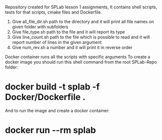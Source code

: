 Repository created for SPLab lesson 1 assignments,
It contains shell scripts, tests for that scripts, cmake files and Dockerfile.
1. Give all_file_dir.sh path to the directory and it will print all file names on given folder with subfolders
2. Give file_type.sh path to the file and it will report its type
3. Give line_count.sh path to the file which is possible to read and it will report number of lines in the given argument
4. Give num_rev.sh a number and it will print it in reverse order

Docker container runs all the scripts with specific arguments
To create a docker image you should run this shell command from the root SPLab-Repo folder:
# docker build -t splab -f Docker/Dockerfile .
And to run the image and create a docker container:
# docker run --rm splab
